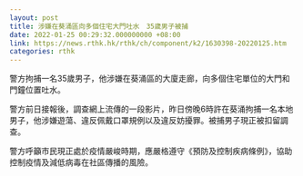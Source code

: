 ```yaml
---
layout: post
title: 涉嫌在葵涌區向多個住宅大門吐水　35歲男子被捕
date: 2022-01-25 00:29:32.000000000 +08:00
link: https://news.rthk.hk/rthk/ch/component/k2/1630398-20220125.htm
categories: rthk
---
```


警方拘捕一名35歲男子，他涉嫌在葵涌區的大廈走廊，向多個住宅單位的大門和門鐘位置吐水。

警方前日接報後，調查網上流傳的一段影片，昨日傍晚6時許在葵涌拘捕一名本地男子，他涉嫌遊蕩、違反佩戴口罩規例以及違反妨擾罪。被捕男子現正被扣留調查。

警方呼籲市民現正處於疫情嚴峻時期，應嚴格遵守《預防及控制疾病條例》，協助控制疫情及減低病毒在社區傳播的風險。
